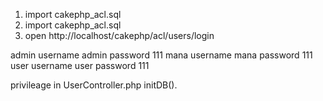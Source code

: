  1. import cakephp_acl.sql
 2. import cakephp_acl.sql
 3. open http://localhost/cakephp/acl/users/login

admin username admin password 111 
mana username mana password 111 
user username user password 111

privileage in UserController.php initDB().
